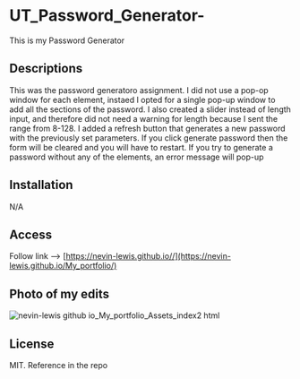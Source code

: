 # UT_Password_Generator-

This is my Password Generator

## Descriptions
This was the password generatoro assignment. I did not use a pop-op window for each element, instaed I opted for a single pop-up window to add all the sections of the password. I also created a slider instead of length input, and therefore did not need a warning for length because I sent the range from 8-128. I added a refresh button that generates a new password with the previously set parameters. If you click generate password then the form will be cleared and you will have to restart. If you try to generate a password without any of the elements, an error message will pop-up

## Installation
N/A

## Access
Follow link --> [https://nevin-lewis.github.io//](https://nevin-lewis.github.io/My_portfolio/)
## Photo of my edits

![nevin-lewis github io_My_portfolio_Assets_index2 html](https://user-images.githubusercontent.com/64855834/192432384-fce28556-5e9e-46d2-b601-1564af737401.png)

## License 
MIT. Reference in the repo
